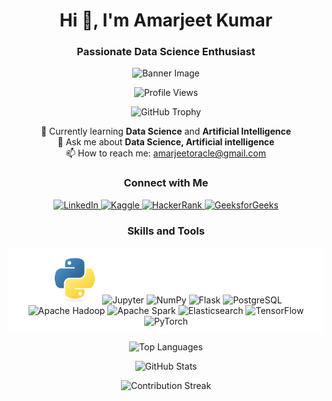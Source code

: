 <!-- Profile Header -->
<h1 align="center">Hi 👋, I'm Amarjeet Kumar</h1>
<h3 align="center">Passionate Data Science Enthusiast</h3>
<p align="center">
  <img src="https://github.com/amarjeetamrat910/amarjeetamrat9100/blob/main/top%20image" alt="Banner Image">
</p>

<!-- Profile Views Badge -->
<p align="center">
  <img src="https://komarev.com/ghpvc/?username=amarjeetamrat910&label=Profile%20views&color=0e75b6&style=flat" alt="Profile Views">
</p>

<!-- Trophy Shelf -->
<p align="center">
  <img src="https://github-profile-trophy.vercel.app/?username=amarjeetamrat910" alt="GitHub Trophy">
</p>

<!-- Bio and Contact Information -->
<p align="center">
  🌱 Currently learning <strong>Data Science</strong> and <strong>Artificial Intelligence</strong><br>
  💬 Ask me about <strong>Data Science, Artificial intelligence </strong><br>
  📫 How to reach me: <a href="mailto:amarjeetoracle@gmail.com">amarjeetoracle@gmail.com</a><br>
</p>

<!-- Social Media Links -->
<h3 align="center">Connect with Me</h3>
<p align="center">
  <a href="https://linkedin.com/in/amarjeet-kumar-a04a78185" target="_blank">
    <img src="https://raw.githubusercontent.com/rahuldkjain/github-profile-readme-generator/master/src/images/icons/Social/linked-in-alt.svg" alt="LinkedIn" height="30" width="40" />
  </a>
  <a href="https://kaggle.com/amarjeetkumar910" target="_blank">
    <img src="https://raw.githubusercontent.com/rahuldkjain/github-profile-readme-generator/master/src/images/icons/Social/kaggle.svg" alt="Kaggle" height="30" width="40" />
  </a>
  <a href="https://www.hackerrank.com/amarjeet_9" target="_blank">
    <img src="https://raw.githubusercontent.com/rahuldkjain/github-profile-readme-generator/master/src/images/icons/Social/hackerrank.svg" alt="HackerRank" height="30" width="40" />
  </a>
  <a href="https://auth.geeksforgeeks.org/user/amarjeetamrat999/" target="_blank">
    <img src="https://raw.githubusercontent.com/rahuldkjain/github-profile-readme-generator/master/src/images/icons/Social/geeks-for-geeks.svg" alt="GeeksforGeeks" height="30" width="40" />
  </a>
</p>

<!-- Skills and Tools with Stickers -->
<!-- Skills and Tools with Stickers -->
<!-- Skills and Tools with Stickers -->
<h3 align="center">Skills and Tools</h3>
<p align="center" style="background-color: white; padding: 10px;">
  <!-- Data Science and AI Icons -->
  <img src="https://raw.githubusercontent.com/devicons/devicon/master/icons/python/python-original.svg" alt="Python" width="80" height="80"/>
  <img src="https://www.vectorlogo.zone/logos/jupyter/jupyter-icon.svg" alt="Jupyter" width="120" height="120"/>
  <img src="https://www.vectorlogo.zone/logos/numpy/numpy-icon.svg" alt="NumPy" width="120" height="120"/>
  <img src="https://www.vectorlogo.zone/logos/pocoo_flask/pocoo_flask-icon.svg" alt="Flask" width="120" height="120"/>
  <img src="https://www.vectorlogo.zone/logos/postgresql/postgresql-icon.svg" alt="PostgreSQL" width="120" height="120"/>
  <img src="https://www.vectorlogo.zone/logos/apache_hadoop/apache_hadoop-icon.svg" alt="Apache Hadoop" width="120" height="120"/>
  <img src="https://www.vectorlogo.zone/logos/apache_spark/apache_spark-icon.svg" alt="Apache Spark" width="120" height="120"/>
  <img src="https://www.vectorlogo.zone/logos/elastic/elastic-icon.svg" alt="Elasticsearch" width="120" height="120"/>
  <img src="https://www.vectorlogo.zone/logos/tensorflow/tensorflow-icon.svg" alt="TensorFlow" width="120" height="120"/>
  <img src="https://www.vectorlogo.zone/logos/pytorch/pytorch-icon.svg" alt="PyTorch" width="120" height="120"/>
</p>



<!-- GitHub Stats and Language Card -->
<p align="center">
  <img src="https://github-readme-stats.vercel.app/api/top-langs/?username=amarjeetamrat910&layout=compact" alt="Top Languages">
</p>

<p align="center">
  <img src="https://github-readme-stats.vercel.app/api?username=amarjeetamrat910&show_icons=true" alt="GitHub Stats">
</p>

<!-- GitHub Contribution Streak -->
<p align="center">
  <img src="https://github-readme-streak-stats.herokuapp.com/?user=amarjeetamrat910" alt="Contribution Streak">
</p>

